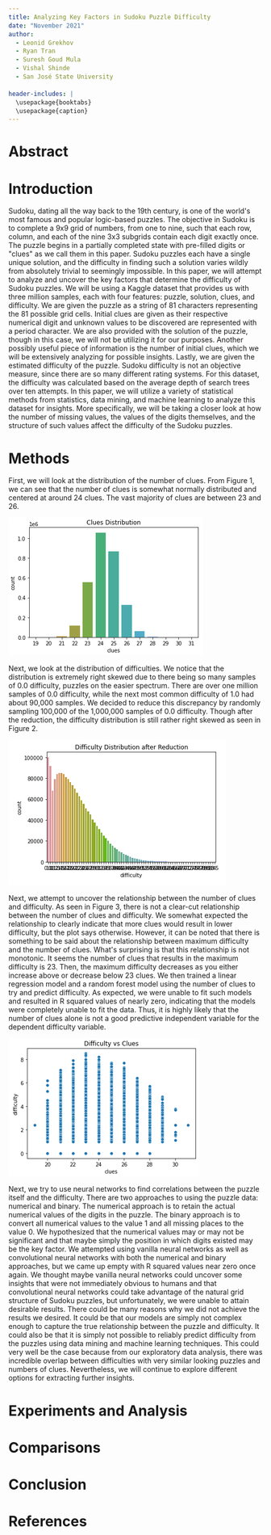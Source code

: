 ```yaml
---
title: Analyzing Key Factors in Sudoku Puzzle Difficulty
date: "November 2021"
author:
  - Leonid Grekhov
  - Ryan Tran
  - Suresh Goud Mula
  - Vishal Shinde
  - San José State University

header-includes: |
  \usepackage{booktabs}
  \usepackage{caption}
---
```


# Abstract

# Introduction

Sudoku, dating all the way back to the 19th century, is one of the world's most famous and popular logic-based puzzles.
The objective in Sudoku is to complete a 9x9 grid of numbers, from one to nine, such that each row, column, and each of the nine 3x3 subgrids contain each digit exactly once.
The puzzle begins in a partially completed state with pre-filled digits or "clues" as we call them in this paper.
Sudoku puzzles each have a single unique solution, and the difficulty in finding such a solution varies wildly from absolutely trivial to seemingly impossible.
In this paper, we will attempt to analyze and uncover the key factors that determine the difficulty of Sudoku puzzles.
We will be using a Kaggle dataset that provides us with three million samples, each with four features: puzzle, solution, clues, and difficulty.
We are given the puzzle as a string of 81 characters representing the 81 possible grid cells.
Initial clues are given as their respective numerical digit and unknown values to be discovered are represented with a period character.
We are also provided with the solution of the puzzle, though in this case, we will not be utilizing it for our purposes.
Another possibly useful piece of information is the number of initial clues, which we will be extensively analyzing for possible insights.
Lastly, we are given the estimated difficulty of the puzzle.
Sudoku difficulty is not an objective measure, since there are so many different rating systems.
For this dataset, the difficulty was calculated based on the average depth of search trees over ten attempts.
In this paper, we will utilize a variety of statistical methods from statistics, data mining, and machine learning to analyze this dataset for insights.
More specifically, we will be taking a closer look at how the number of missing values, the values of the digits themselves, and the structure of such values affect the difficulty of the Sudoku puzzles.

# Methods

First, we will look at the distribution of the number of clues.
From Figure 1, we can see that the number of clues is somewhat normally distributed and centered at around 24 clues.
The vast majority of clues are between 23 and 26.

![Clues Distribution](./images/clues_distribution.png)

Next, we look at the distribution of difficulties.
We notice that the distribution is extremely right skewed due to there being so many samples of 0.0 difficulty, puzzles on the easier spectrum.
There are over one million samples of 0.0 difficulty, while the next most common difficulty of 1.0 had about 90,000 samples.
We decided to reduce this discrepancy by randomly sampling 100,000 of the 1,000,000 samples of 0.0 difficulty.
Though after the reduction, the difficulty distribution is still rather right skewed as seen in Figure 2.

![Difficulty Distribution after Sampling](./images/difficulty_distribution_after_reduction.png)

Next, we attempt to uncover the relationship between the number of clues and difficulty.
As seen in Figure 3, there is not a clear-cut relationship between the number of clues and difficulty.
We somewhat expected the relationship to clearly indicate that more clues would result in lower difficulty, but the plot says otherwise.
However, it can be noted that there is something to be said about the relationship between maximum difficulty and the number of clues.
What's surprising is that this relationship is not monotonic.
It seems the number of clues that results in the maximum difficulty is 23.
Then, the maximum difficulty decreases as you either increase above or decrease below 23 clues.
We then trained a linear regression model and a random forest model using the number of clues to try and predict difficulty.
As expected, we were unable to fit such models and resulted in R squared values of nearly zero, indicating that the models were completely unable to fit the data.
Thus, it is highly likely that the number of clues alone is not a good predictive independent variable for the dependent difficulty variable.

![Difficulty vs Clues](./images/difficulty_vs_clues.png)

Next, we try to use neural networks to find correlations between the puzzle itself and the difficulty.
There are two approaches to using the puzzle data: numerical and binary.
The numerical approach is to retain the actual numerical values of the digits in the puzzle.
The binary approach is to convert all numerical values to the value 1 and all missing places to the value 0.
We hypothesized that the numerical values may or may not be significant and that maybe simply the position in which digits existed may be the key factor.
We attempted using vanilla neural networks as well as convolutional neural networks with both the numerical and binary approaches, but we came up empty with R squared values near zero once again.
We thought maybe vanilla neural networks could uncover some insights that were not immediately obvious to humans and that convolutional neural networks could take advantage of the natural grid structure of Sudoku puzzles, but unfortunately, we were unable to attain desirable results.
There could be many reasons why we did not achieve the results we desired.
It could be that our models are simply not complex enough to capture the true relationship between the puzzle and difficulty.
It could also be that it is simply not possible to reliably predict difficulty from the puzzles using data mining and machine learning techniques.
This could very well be the case because from our exploratory data analysis, there was incredible overlap between difficulties with very similar looking puzzles and numbers of clues.
Nevertheless, we will continue to explore different options for extracting further insights.

# Experiments and Analysis

# Comparisons

# Conclusion

# References
